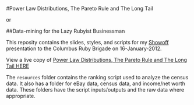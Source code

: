 #Power Law Distributions, The Pareto Rule and The Long Tail

or

##Data-mining for the Lazy Rubyist Businessman


This reposity contains the slides, styles, and scripts for my [Showoff](https://github.com/schacon/showoff) presentation to the Columbus Ruby Brigade on 16-January-2012.

View a live copy of [Power Law Distributions, The Pareto Rule and The Long Tail HERE](http://lorenz-powerlaw-talk.heroku.com/)

The `resources` folder contains the ranking script used to analyze the census data.  It also has a folder for eBay data, census data, and income/net worth data.  These folders have the script inputs/outputs and the raw data where appropriate.
